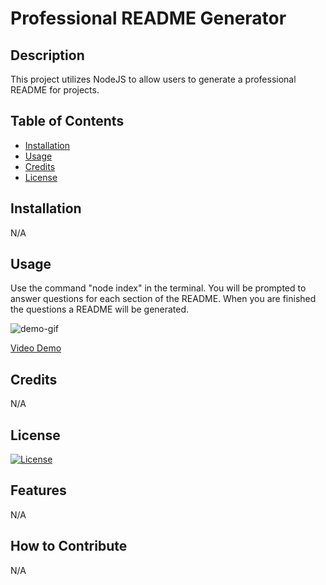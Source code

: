 # Professional README Generator
## Description
This project utilizes NodeJS to allow users to generate a professional README for projects.

## Table of Contents
- [Installation](#installation)
- [Usage](#usage)
- [Credits](#credits)
- [License](#license)

## Installation
N/A

## Usage
Use the command "node index" in the terminal. You will be prompted to answer questions for each section of the README. When you are finished the questions a README will be generated.

![demo-gif](assets/Professional%20Readme%20Demo%20.gif)

<a href="https://drive.google.com/file/d/1uVTblqA5NqgDQKuiDeCqKekdnrgjJiq9/view" target="_blank">Video Demo</a>

## Credits
N/A

## License
[![License](https://img.shields.io/badge/License-MIT-yellow.svg)](https://opensource.org/licenses/MIT)

## Features
N/A

## How to Contribute 
N/A